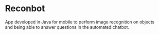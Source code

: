 # Reconbot

App developed in Java for mobile to perform image recognition on objects and being able to answer questions in the automated chatbot.
